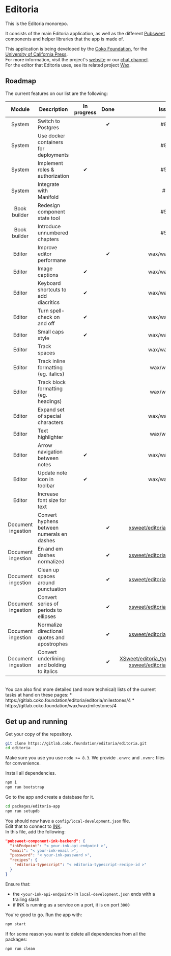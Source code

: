 # Editoria  

This is the Editoria monorepo.  

It consists of the main Editoria application, as well as the different [Pubsweet](https://gitlab.coko.foundation/pubsweet) components and helper libraries that the app is made of.  

This application is being developed by the [Coko Foundation](https://coko.foundation/), for the [University of California Press](http://www.ucpress.edu/).  
For more information, visit the project's [website](https://editoria.pub/) or our [chat channel](https://mattermost.coko.foundation/coko/channels/editoria).  
For the editor that Editoria uses, see its related project [Wax](https://gitlab.coko.foundation/wax/wax).  

## Roadmap
The current features on our list are the following:

|Module             |Description                                    |In progress    |Done     |Issue|
|:---:              |---                                            |:---:          |:---:    |:---:|
|System             |Switch to Postgres                             |               |&#x2714; |#80|
|System             |Use docker containers for deployments          |               |         |#89|
|System             |Implement roles & authorization                |&#x2714;       |         |#57|
|System             |Integrate with Manifold                        |               |         |#2|
|Book builder       |Redesign component state tool                  |               |         |#55|
|Book builder       |Introduce unnumbered chapters                  |               |         |#50|
|Editor             |Improve editor performane                      |               |&#x2714; |wax/wax#120|
|Editor             |Image captions                                 |&#x2714;       |         |wax/wax#127|
|Editor             |Keyboard shortcuts to add diacritics           |&#x2714;       |         |wax/wax#129|
|Editor             |Turn spell-check on and off                    |&#x2714;       |         |wax/wax#124|
|Editor             |Small caps style                               |&#x2714;       |         |wax/wax#125|
|Editor             |Track spaces                                   |               |         |wax/wax#119|
|Editor             |Track inline formatting (eg. italics)          |               |         |wax/wax#40|
|Editor             |Track block formatting (eg. headings)          |               |         |wax/wax#40|
|Editor             |Expand set of special characters               |               |         |wax/wax#128|
|Editor             |Text highlighter                               |               |         |wax/wax#18|
|Editor             |Arrow navigation between notes                 |&#x2714;       |         |wax/wax#133|
|Editor             |Update note icon in toolbar                    |&#x2714;       |         |wax/wax#126|
|Editor             |Increase font size for text                    |               |         |
|Document ingestion |Convert hyphens between numerals en dashes     |               |&#x2714; |[xsweet/editoria_typescript#21](https://gitlab.coko.foundation/xsweet/editoria_typescript/issues/21)|
|Document ingestion |En and em dashes normalized                    |               |&#x2714; |[xsweet/editoria_typescript#21](https://gitlab.coko.foundation/xsweet/editoria_typescript/issues/21)|
|Document ingestion |Clean up spaces around punctuation             |               |&#x2714; |[xsweet/editoria_typescript#21](https://gitlab.coko.foundation/xsweet/editoria_typescript/issues/21)|
|Document ingestion |Convert series of periods to ellipses          |               |&#x2714; |[xsweet/editoria_typescript#21](https://gitlab.coko.foundation/xsweet/editoria_typescript/issues/21)|
|Document ingestion |Normalize directional quotes and apostrophes   |               |&#x2714; |[xsweet/editoria_typescript#21](https://gitlab.coko.foundation/xsweet/editoria_typescript/issues/21)|
|Document ingestion |Convert underlining and bolding to italics     |               |&#x2714; |[XSweet/editoria_typescript/issues/29](https://gitlab.coko.foundation/XSweet/editoria_typescript/issues/29), [xsweet/editoria_typescript#21](https://gitlab.coko.foundation/XSweet/HTMLevator/issues/2)|

<br/>
You can also find more detailed (and more technical) lists of the current tasks at hand on these pages:
* https://gitlab.coko.foundation/editoria/editoria/milestones/4
* https://gitlab.coko.foundation/wax/wax/milestones/4

## Get up and running  

Get your copy of the repository.  
```sh
git clone https://gitlab.coko.foundation/editoria/editoria.git
cd editoria
```

Make sure you use you use `node >= 8.3`. We provide `.envrc` and `.nvmrc` files for convenience.  

Install all dependencies.  
```sh
npm i
npm run bootstrap
```

Go to the app and create a database for it.  
```sh
cd packages/editoria-app
npm run setupdb
```

You should now have a `config/local-development.json` file.  
Edit that to connect to [INK](https://gitlab.coko.foundation/INK/ink-api).  
In this file, add the following:  
```json
"pubsweet-component-ink-backend": {
  "inkEndpoint": "< your-ink-api-endpoint >",
  "email": "< your-ink-email >",
  "password": "< your-ink-password >",
  "recipes": {
    "editoria-typescript": "< editoria-typescript-recipe-id >"
  }
}
```
Ensure that:
* the `<your-ink-api-endpoint>` in `local-development.json` ends with a trailing slash
* if INK is running as a service on a port, it is on port `3000`

You're good to go. Run the app with:  
```sh
npm start
```

If for some reason you want to delete all dependencies from all the packages:  
```sh
npm run clean
```

